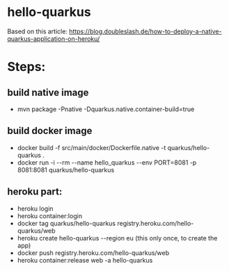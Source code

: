 # hello-quarkus

Based on this article:
https://blog.doubleslash.de/how-to-deploy-a-native-quarkus-application-on-heroku/

# Steps:

## build native image

* mvn package -Pnative -Dquarkus.native.container-build=true

## build docker image
* docker build -f src/main/docker/Dockerfile.native -t quarkus/hello-quarkus .
* docker run -i --rm --name hello_quarkus --env PORT=8081 -p 8081:8081 quarkus/hello-quarkus

## heroku part:

* heroku login
* heroku container:login
* docker tag quarkus/hello-quarkus registry.heroku.com/hello-quarkus/web
* heroku create hello-quarkus --region eu (this only once, to create the app)
* docker push registry.heroku.com/hello-quarkus/web
* heroku container:release web -a hello-quarkus

